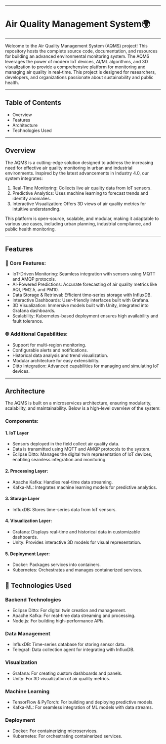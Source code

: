 ___
# Air Quality Management System🌍
___
Welcome to the Air Quality Management System (AQMS) project! This repository hosts the complete source code, documentation, and resources for building an advanced environmental monitoring system. The AQMS leverages the power of modern IoT devices, AI/ML algorithms, and 3D visualization to provide a comprehensive platform for monitoring and managing air quality in real-time. This project is designed for researchers, developers, and organizations passionate about sustainability and public health.
___
## Table of Contents
* Overview
* Features
* Architecture
* Technologies Used
___
## Overview
The AQMS is a cutting-edge solution designed to address the increasing need for effective air quality monitoring in urban and industrial environments. Inspired by the latest advancements in Industry 4.0, our system integrates:

1. Real-Time Monitoring: Collects live air quality data from IoT sensors.
2. Predictive Analytics: Uses machine learning to forecast trends and identify anomalies.
3. Interactive Visualization: Offers 3D views of air quality metrics for intuitive understanding.

This platform is open-source, scalable, and modular, making it adaptable to various use cases, including urban planning, industrial compliance, and public health monitoring.
___
## Features
### 🌟 Core Features:
* IoT-Driven Monitoring: Seamless integration with sensors using MQTT and AMQP protocols.
* AI-Powered Predictions: Accurate forecasting of air quality metrics like AQI, PM2.5, and PM10.
* Data Storage & Retrieval: Efficient time-series storage with InfluxDB.
* Interactive Dashboards: User-friendly interfaces built with Grafana.
* 3D Visualization: Immersive models built with Unity, integrated into Grafana dashboards.
* Scalability: Kubernetes-based deployment ensures high availability and fault tolerance.

### 🌐 Additional Capabilities:
* Support for multi-region monitoring.
* Configurable alerts and notifications.
* Historical data analysis and trend visualization.
* Modular architecture for easy extensibility.
* Ditto Integration: Advanced capabilities for managing and simulating IoT devices.
___
## Architecture
The AQMS is built on a microservices architecture, ensuring modularity, scalability, and maintainability. Below is a high-level overview of the system:

### Components:
#### 1. IoT Layer
* Sensors deployed in the field collect air quality data.
* Data is transmitted using MQTT and AMQP protocols to the system.
* Eclipse Ditto: Manages the digital twin representation of IoT devices, enabling seamless integration and monitoring.

#### 2. Processing Layer:
* Apache Kafka: Handles real-time data streaming.
* Kafka-ML: Integrates machine learning models for predictive analytics.

#### 3. Storage Layer
* InfluxDB: Stores time-series data from IoT sensors.

#### 4. Visualization Layer:
* Grafana: Displays real-time and historical data in customizable dashboards.
* Unity: Provides interactive 3D models for visual representation.

#### 5. Deployment Layer:
* Docker: Packages services into containers.
* Kubernetes: Orchestrates and manages containerized services.

## 🔧 Technologies Used

### Backend Technologies

* Eclipse Ditto: For digital twin creation and management.
* Apache Kafka: For real-time data streaming and processing.
* Node.js: For building high-performance APIs.

### Data Management

* InfluxDB: Time-series database for storing sensor data.
* Telegraf: Data collection agent for integrating with InfluxDB.

### Visualization

* Grafana: For creating custom dashboards and panels.
* Unity: For 3D visualization of air quality metrics.

### Machine Learning

* TensorFlow & PyTorch: For building and deploying predictive models.
* Kafka-ML: For seamless integration of ML models with data streams.

### Deployment

* Docker: For containerizing microservices.
* Kubernetes: For orchestrating containerized services.
